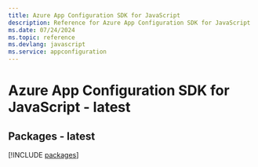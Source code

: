 ```yaml
---
title: Azure App Configuration SDK for JavaScript
description: Reference for Azure App Configuration SDK for JavaScript
ms.date: 07/24/2024
ms.topic: reference
ms.devlang: javascript
ms.service: appconfiguration
---
```

# Azure App Configuration SDK for JavaScript - latest
## Packages - latest
[!INCLUDE [packages](app-configuration-index.md)]